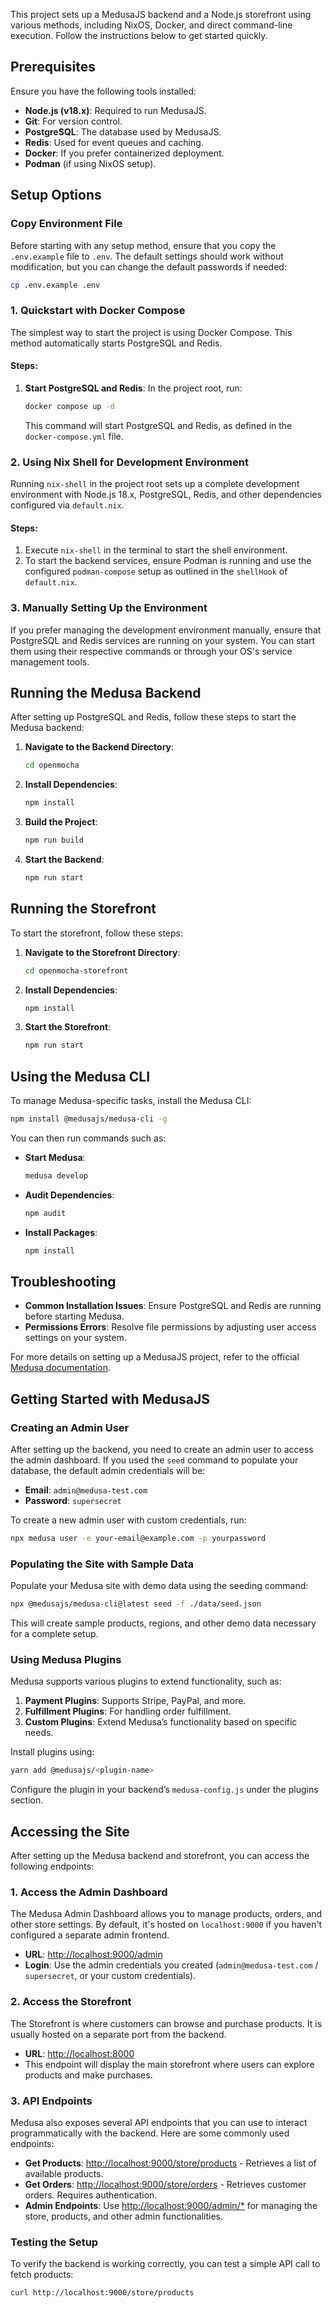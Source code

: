 This project sets up a MedusaJS backend and a Node.js storefront using various methods, including NixOS, Docker, and direct command-line execution. Follow the instructions below to get started quickly.

## Prerequisites

Ensure you have the following tools installed:

- **Node.js (v18.x)**: Required to run MedusaJS.
- **Git**: For version control.
- **PostgreSQL**: The database used by MedusaJS.
- **Redis**: Used for event queues and caching.
- **Docker**: If you prefer containerized deployment.
- **Podman** (if using NixOS setup).

## Setup Options

### Copy Environment File

Before starting with any setup method, ensure that you copy the `.env.example` file to `.env`. The default settings should work without modification, but you can change the default passwords if needed:

```bash
cp .env.example .env
```

### 1. Quickstart with Docker Compose

The simplest way to start the project is using Docker Compose. This method automatically starts PostgreSQL and Redis.

#### Steps:

1. **Start PostgreSQL and Redis**: In the project root, run:

   ```bash
   docker compose up -d
   ```

   This command will start PostgreSQL and Redis, as defined in the `docker-compose.yml` file.

### 2. Using Nix Shell for Development Environment

Running `nix-shell` in the project root sets up a complete development environment with Node.js 18.x, PostgreSQL, Redis, and other dependencies configured via `default.nix`.

#### Steps:

1. Execute `nix-shell` in the terminal to start the shell environment.
2. To start the backend services, ensure Podman is running and use the configured `podman-compose` setup as outlined in the `shellHook` of `default.nix`.

### 3. Manually Setting Up the Environment

If you prefer managing the development environment manually, ensure that PostgreSQL and Redis services are running on your system. You can start them using their respective commands or through your OS's service management tools.

## Running the Medusa Backend

After setting up PostgreSQL and Redis, follow these steps to start the Medusa backend:

1. **Navigate to the Backend Directory**:

   ```bash
   cd openmocha
   ```

2. **Install Dependencies**:

   ```bash
   npm install
   ```

3. **Build the Project**:

   ```bash
   npm run build
   ```

4. **Start the Backend**:

   ```bash
   npm run start
   ```

## Running the Storefront

To start the storefront, follow these steps:

1. **Navigate to the Storefront Directory**:

   ```bash
   cd openmocha-storefront
   ```

2. **Install Dependencies**:

   ```bash
   npm install
   ```

3. **Start the Storefront**:

   ```bash
   npm run start
   ```

## Using the Medusa CLI

To manage Medusa-specific tasks, install the Medusa CLI:

```bash
npm install @medusajs/medusa-cli -g
```

You can then run commands such as:

- **Start Medusa**:

  ```bash
  medusa develop
  ```

- **Audit Dependencies**:

  ```bash
  npm audit
  ```

- **Install Packages**:

  ```bash
  npm install
  ```

## Troubleshooting

- **Common Installation Issues**: Ensure PostgreSQL and Redis are running before starting Medusa.
- **Permissions Errors**: Resolve file permissions by adjusting user access settings on your system.

For more details on setting up a MedusaJS project, refer to the official [Medusa documentation](https://docs.medusajs.com).

## Getting Started with MedusaJS

### Creating an Admin User

After setting up the backend, you need to create an admin user to access the admin dashboard. If you used the `seed` command to populate your database, the default admin credentials will be:

- **Email**: `admin@medusa-test.com`
- **Password**: `supersecret`

To create a new admin user with custom credentials, run:

```bash
npx medusa user -e your-email@example.com -p yourpassword
```

### Populating the Site with Sample Data

Populate your Medusa site with demo data using the seeding command:

```bash
npx @medusajs/medusa-cli@latest seed -f ./data/seed.json
```

This will create sample products, regions, and other demo data necessary for a complete setup.

### Using Medusa Plugins

Medusa supports various plugins to extend functionality, such as:

1. **Payment Plugins**: Supports Stripe, PayPal, and more.
2. **Fulfillment Plugins**: For handling order fulfillment.
3. **Custom Plugins**: Extend Medusa’s functionality based on specific needs.

Install plugins using:

```bash
yarn add @medusajs/<plugin-name>
```

Configure the plugin in your backend’s `medusa-config.js` under the plugins section.

## Accessing the Site

After setting up the Medusa backend and storefront, you can access the following endpoints:

### 1. Access the Admin Dashboard

The Medusa Admin Dashboard allows you to manage products, orders, and other store settings. By default, it's hosted on `localhost:9000` if you haven't configured a separate admin frontend.

- **URL**: [http://localhost:9000/admin](http://localhost:9000/admin)
- **Login**: Use the admin credentials you created (`admin@medusa-test.com` / `supersecret`, or your custom credentials).

### 2. Access the Storefront

The Storefront is where customers can browse and purchase products. It is usually hosted on a separate port from the backend.

- **URL**: [http://localhost:8000](http://localhost:8000)
- This endpoint will display the main storefront where users can explore products and make purchases.

### 3. API Endpoints

Medusa also exposes several API endpoints that you can use to interact programmatically with the backend. Here are some commonly used endpoints:

- **Get Products**: [http://localhost:9000/store/products](http://localhost:9000/store/products) - Retrieves a list of available products.
- **Get Orders**: [http://localhost:9000/store/orders](http://localhost:9000/store/orders) - Retrieves customer orders. Requires authentication.
- **Admin Endpoints**: Use [http://localhost:9000/admin/*](http://localhost:9000/admin/*) for managing the store, products, and other admin functionalities.

### Testing the Setup

To verify the backend is working correctly, you can test a simple API call to fetch products:

```bash
curl http://localhost:9000/store/products
```
